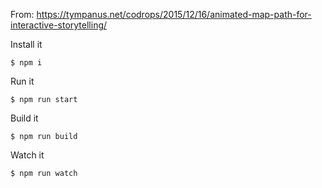 From: https://tympanus.net/codrops/2015/12/16/animated-map-path-for-interactive-storytelling/

Install it

`$ npm i`

Run it

`$ npm run start`

Build it

`$ npm run build`

Watch it

`$ npm run watch`
